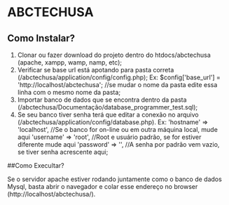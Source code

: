 # ABCTECHUSA

## Como Instalar?

1. Clonar ou fazer download do projeto dentro do htdocs/abctechusa (apache, xampp, wamp, namp, etc);
2. Verificar se base url está apotando para pasta correta (/abctechusa/application/config/config.php); 
 		Ex: $config['base_url'] = 'http://localhost/abctechusa'; //se mudar o nome da pasta edite essa linha com o mesmo nome da pasta;
3. Importar banco de dados que se encontra dentro da pasta (/abctechusa/Documentação/database_programmer_test.sql);
4. Se seu banco tiver senha terá que editar a conexão no arquivo (/abctechusa/application/config/database.php).
		Ex: 'hostname' => 'localhost', //Se o banco for on-line ou em outra máquina local, mude aqui
	'username' => 'root', //Root e usuário padrão, se for estiver diferente mude aqui
	'password' => '', //A senha por padrão vem vazio, se tiver senha acrescente aqui;


	
##Como Execultar?

Se o servidor apache estiver rodando juntamente como o banco de dados Mysql, basta abrir o navegador e colar esse endereço no browser (http://localhost/abctechusa/).


